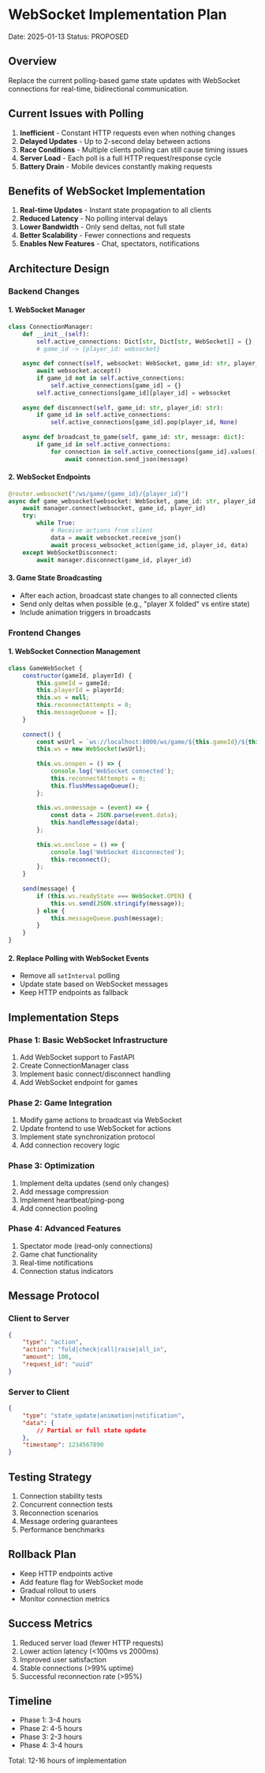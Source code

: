 # WebSocket Implementation Plan
Date: 2025-01-13
Status: PROPOSED

## Overview
Replace the current polling-based game state updates with WebSocket connections for real-time, bidirectional communication.

## Current Issues with Polling
1. **Inefficient** - Constant HTTP requests even when nothing changes
2. **Delayed Updates** - Up to 2-second delay between actions
3. **Race Conditions** - Multiple clients polling can still cause timing issues
4. **Server Load** - Each poll is a full HTTP request/response cycle
5. **Battery Drain** - Mobile devices constantly making requests

## Benefits of WebSocket Implementation
1. **Real-time Updates** - Instant state propagation to all clients
2. **Reduced Latency** - No polling interval delays
3. **Lower Bandwidth** - Only send deltas, not full state
4. **Better Scalability** - Fewer connections and requests
5. **Enables New Features** - Chat, spectators, notifications

## Architecture Design

### Backend Changes

#### 1. WebSocket Manager
```python
class ConnectionManager:
    def __init__(self):
        self.active_connections: Dict[str, Dict[str, WebSocket]] = {}
        # game_id -> {player_id: websocket}
    
    async def connect(self, websocket: WebSocket, game_id: str, player_id: str):
        await websocket.accept()
        if game_id not in self.active_connections:
            self.active_connections[game_id] = {}
        self.active_connections[game_id][player_id] = websocket
    
    async def disconnect(self, game_id: str, player_id: str):
        if game_id in self.active_connections:
            self.active_connections[game_id].pop(player_id, None)
    
    async def broadcast_to_game(self, game_id: str, message: dict):
        if game_id in self.active_connections:
            for connection in self.active_connections[game_id].values():
                await connection.send_json(message)
```

#### 2. WebSocket Endpoints
```python
@router.websocket("/ws/game/{game_id}/{player_id}")
async def game_websocket(websocket: WebSocket, game_id: str, player_id: str):
    await manager.connect(websocket, game_id, player_id)
    try:
        while True:
            # Receive actions from client
            data = await websocket.receive_json()
            await process_websocket_action(game_id, player_id, data)
    except WebSocketDisconnect:
        await manager.disconnect(game_id, player_id)
```

#### 3. Game State Broadcasting
- After each action, broadcast state changes to all connected clients
- Send only deltas when possible (e.g., "player X folded" vs entire state)
- Include animation triggers in broadcasts

### Frontend Changes

#### 1. WebSocket Connection Management
```javascript
class GameWebSocket {
    constructor(gameId, playerId) {
        this.gameId = gameId;
        this.playerId = playerId;
        this.ws = null;
        this.reconnectAttempts = 0;
        this.messageQueue = [];
    }
    
    connect() {
        const wsUrl = `ws://localhost:8000/ws/game/${this.gameId}/${this.playerId}`;
        this.ws = new WebSocket(wsUrl);
        
        this.ws.onopen = () => {
            console.log('WebSocket connected');
            this.reconnectAttempts = 0;
            this.flushMessageQueue();
        };
        
        this.ws.onmessage = (event) => {
            const data = JSON.parse(event.data);
            this.handleMessage(data);
        };
        
        this.ws.onclose = () => {
            console.log('WebSocket disconnected');
            this.reconnect();
        };
    }
    
    send(message) {
        if (this.ws.readyState === WebSocket.OPEN) {
            this.ws.send(JSON.stringify(message));
        } else {
            this.messageQueue.push(message);
        }
    }
}
```

#### 2. Replace Polling with WebSocket Events
- Remove all `setInterval` polling
- Update state based on WebSocket messages
- Keep HTTP endpoints as fallback

## Implementation Steps

### Phase 1: Basic WebSocket Infrastructure
1. Add WebSocket support to FastAPI
2. Create ConnectionManager class
3. Implement basic connect/disconnect handling
4. Add WebSocket endpoint for games

### Phase 2: Game Integration
1. Modify game actions to broadcast via WebSocket
2. Update frontend to use WebSocket for actions
3. Implement state synchronization protocol
4. Add connection recovery logic

### Phase 3: Optimization
1. Implement delta updates (send only changes)
2. Add message compression
3. Implement heartbeat/ping-pong
4. Add connection pooling

### Phase 4: Advanced Features
1. Spectator mode (read-only connections)
2. Game chat functionality
3. Real-time notifications
4. Connection status indicators

## Message Protocol

### Client to Server
```json
{
    "type": "action",
    "action": "fold|check|call|raise|all_in",
    "amount": 100,
    "request_id": "uuid"
}
```

### Server to Client
```json
{
    "type": "state_update|animation|notification",
    "data": {
        // Partial or full state update
    },
    "timestamp": 1234567890
}
```

## Testing Strategy
1. Connection stability tests
2. Concurrent connection tests
3. Reconnection scenarios
4. Message ordering guarantees
5. Performance benchmarks

## Rollback Plan
- Keep HTTP endpoints active
- Add feature flag for WebSocket mode
- Gradual rollout to users
- Monitor connection metrics

## Success Metrics
1. Reduced server load (fewer HTTP requests)
2. Lower action latency (<100ms vs 2000ms)
3. Improved user satisfaction
4. Stable connections (>99% uptime)
5. Successful reconnection rate (>95%)

## Timeline
- Phase 1: 3-4 hours
- Phase 2: 4-5 hours  
- Phase 3: 2-3 hours
- Phase 4: 3-4 hours

Total: 12-16 hours of implementation